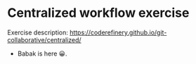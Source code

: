 
# Centralized workflow exercise

Exercise description: https://coderefinery.github.io/git-collaborative/centralized/

* Babak is here 😀.
